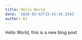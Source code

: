 ```yaml
---
title: Hello World
date: '2020-03-02T15:42:36.354Z'
author: DJ
---
```

Hello World, this is a new blog post